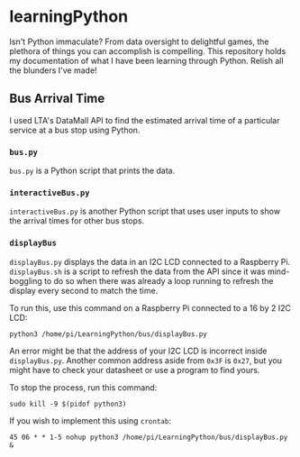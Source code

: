 # learningPython

Isn't Python immaculate? From data oversight to delightful games, the plethora of things you can accomplish is compelling. This repository holds my documentation of what I have been learning through Python. Relish all the blunders I've made!

## Bus Arrival Time

I used LTA's DataMall API to find the estimated arrival time of a particular service at a bus stop using Python.

### `bus.py`

`bus.py` is a Python script that prints the data.

### `interactiveBus.py`

`interactiveBus.py` is another Python script that uses user inputs to show the arrival times for other bus stops.

### `displayBus`

`displayBus.py` displays the data in an I2C LCD connected to a Raspberry Pi. `displayBus.sh` is a script to refresh the data from the API since it was mind-boggling to do so when there was already a loop running to refresh the display every second to match the time.

To run this, use this command on a Raspberry Pi connected to a 16 by 2 I2C LCD:

```
python3 /home/pi/LearningPython/bus/displayBus.py
```

An error might be that the address of your I2C LCD is incorrect inside `displayBus.py`. Another common address aside from `0x3F` is `0x27`, but you might have to check your datasheet or use a program to find yours.

To stop the process, run this command:

```
sudo kill -9 $(pidof python3)
```

If you wish to implement this using `crontab`:
```
45 06 * * 1-5 nohup python3 /home/pi/LearningPython/bus/displayBus.py &
```
